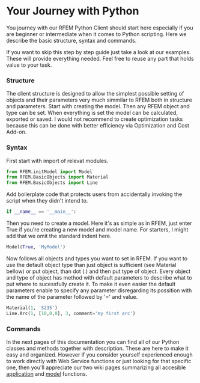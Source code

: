 # Your Journey with Python

You journey with our RFEM Python Client should start here especially if you are beginner or intermediate when it comes to Python scripting. Here we describe the basic structure, syntax and commands. 

If you want to skip this step by step guide just take a look at our examples. These will provide everything needed. Feel free to reuse any part that holds value to your task.

### Structure ###
The client structure is designed to allow the simplest possible setting of objects and their parameters very much simmilar to RFEM both in structure and parameters. Start with creating the model. Then any RFEM object and type can be set. When everything is set the model can be calculated, exported or saved. I would not recommend to create optimization tasks because this can be done with better efficiency via Optimization and Cost Add-on.

### Syntax ###
First start with import of relevat modules.

```py
from RFEM.initModel import Model
from RFEM.BasicObjects import Material
from RFEM.BasicObjects import Line
```

Add boilerplate code that protects users from accidentally invoking the script when they didn't intend to.

```py
if __name__ == '__main__':
```

Then you need to create a model. Here it's as simple as in RFEM, just enter True if you're creating a new model and model name. For starters, I might add that we omit the standard indent here. 

```py
Model(True, 'MyModel')
```

Now follows all objects and types you want to set in RFEM. If you want to use the default object type than just object is sufficient (see Material bellow) or put object, than dot (.) and then put type of object. Every object and type of object has method with default parameters to describe what to put where to sucessfully create it. To make it even easier the default parameters enable to specify any parameter disregarding its possition with the name of the parameter followed by '=' and value.

```py
Material(1, 'S235')
Line.Arc(1, [10,0,0], 3, comment='my first arc')
```

### Commands ###
In the next pages of this documentation you can find all of our Python classes and methods together with description. These are here to make it easy and organized. However if you consider yourself experienced enough to work directly with Web Service functions or just looking for that specific one, then you'll appreciate our two wiki pages summarizing all accesible [application](https://github.com/Dlubal-Software/RFEM_Python_Client/wiki/WS-Application-Methods-and-Types) and [model](https://github.com/Dlubal-Software/RFEM_Python_Client/wiki/WS-Model-Methods-and-Types) functions.


